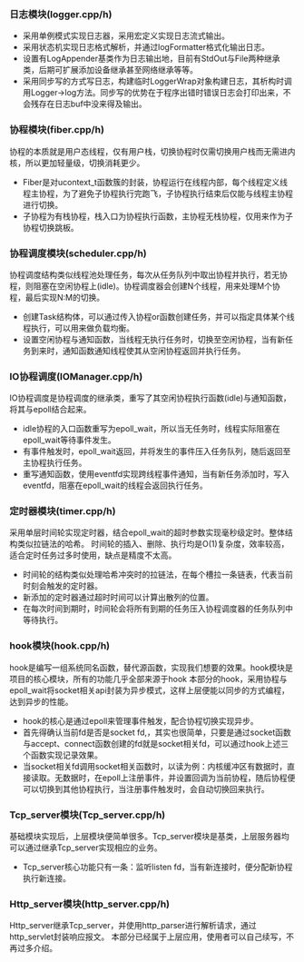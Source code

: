 ### 日志模块(logger.cpp/h)
- 采用单例模式实现日志器，采用宏定义实现日志流式输出。
- 采用状态机实现日志格式解析，并通过logFormatter格式化输出日志。
- 设置有LogAppender基类作为日志输出地，目前有StdOut与File两种继承类，后期可扩展添加设备继承甚至网络继承等等。
- 采用同步写的方式写日志，构建临时LoggerWrap对象构建日志，其析构时调用Logger->log方法。同步写的优势在于程序出错时错误日志会打印出来，不会残存在日志buf中没来得及输出。


### 协程模块(fiber.cpp/h)
协程的本质就是用户态线程，仅有用户栈，切换协程时仅需切换用户栈而无需进内核，所以更加轻量级，切换消耗更少。
- Fiber是对ucontext_t函数簇的封装，协程运行在线程内部，每个线程定义线程主协程，为了避免子协程执行完跑飞，子协程执行结束后仅能与线程主协程进行切换。
- 子协程为有栈协程，栈入口为协程执行函数，主协程无栈协程，仅用来作为子协程切换跳板。


### 协程调度模块(scheduler.cpp/h)
协程调度结构类似线程池处理任务，每次从任务队列中取出协程并执行，若无协程，则阻塞在空闲协程上(idle)。协程调度器会创建N个线程，用来处理M个协程，最后实现N:M的切换。
- 创建Task结构体，可以通过传入协程or函数创建任务，并可以指定具体某个线程执行，可以用来做负载均衡。
- 设置空闲协程与通知函数，当线程无执行任务时，切换至空闲协程，当有新任务到来时，通知函数通知线程使其从空闲协程返回并执行任务。


### IO协程调度(IOManager.cpp/h)
IO协程调度是协程调度的继承类，重写了其空闲协程执行函数(idle)与通知函数，将其与epoll结合起来。
- idle协程的入口函数重写为epoll_wait，所以当无任务时，线程实际阻塞在epoll_wait等待事件发生。
- 有事件触发时，epoll_wait返回，并将发生的事件压入任务队列，随后返回至主协程执行任务。
- 重写通知函数，使用eventfd实现跨线程事件通知，当有新任务添加时，写入eventfd，阻塞在epoll_wait的线程会返回执行任务。


### 定时器模块(timer.cpp/h)
采用单层时间轮实现定时器，结合epoll_wait的超时参数实现毫秒级定时。整体结构类似拉链法的哈希。
时间轮的插入、删除、执行均是O(1)复杂度，效率较高，适合定时任务过多时使用，缺点是精度不太高。
- 时间轮的结构类似处理哈希冲突时的拉链法，在每个槽拉一条链表，代表当前时刻会触发的定时器。
- 新添加的定时器通过超时时间可以计算出散列的位置。
- 在每次时间到期时，时间轮会将所有到期的任务压入协程调度器的任务队列中等待执行。


### hook模块(hook.cpp/h)
hook是编写一组系统同名函数，替代源函数，实现我们想要的效果。hook模块是项目的核心模块，所有的功能几乎全部来源于hook
本部分的hook，采用协程与epoll_wait将socket相关api封装为异步模式，这样上层便能以同步的方式编程，达到异步的性能。
- hook的核心是通过epoll来管理事件触发，配合协程切换实现异步。
- 首先得确认当前fd是否是socket fd,，其实也很简单，只要是通过socket函数与accept、connect函数创建的fd就是socket相关fd，可以通过hook上述三个函数实现记录效果。
- 当socket相关fd调用socket相关函数时，以读为例：内核缓冲区有数据时，直接读取。无数据时，在epoll上注册事件，并设置回调为当前协程，随后协程便可以切换到其他协程执行，当注册事件触发时，会自动切换回来执行。


### Tcp_server模块(Tcp_server.cpp/h)
基础模块实现后，上层模块便简单很多。Tcp_server模块是基类，上层服务器均可以通过继承Tcp_server实现相应的业务。
- Tcp_server核心功能只有一条：监听listen fd，当有新连接时，便分配新协程执行新连接。


### Http_server模块(http_server.cpp/h)
Http_server继承Tcp_server，并使用http_parser进行解析请求，通过http_servlet封装响应报文。
本部分已经属于上层应用，使用者可以自己续写，不再过多介绍。
